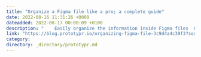 ```yaml
---
title: "Organize a Figma file like a pro; a complete guide"
date: 2022-08-16 11:31:26 +0000
dateadded: 2022-08-17 00:00:09 +0100
description: "    Easily organize the information inside Figma files  Continue reading on Prototypr »  "
link: "https://blog.prototypr.io/organizing-figma-file-3c9d4a4c39f3?source=rss----eb297ea1161a---4"
category:
directory: _directory/prototypr.md
---
```

